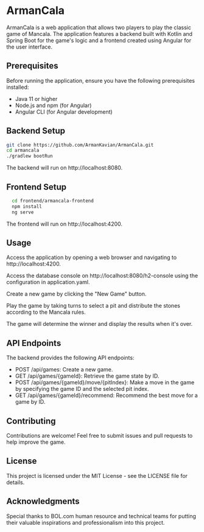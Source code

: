 # ArmanCala

ArmanCala is a web application that allows two players to play the classic game of Mancala. 
The application features a backend built with Kotlin and Spring Boot for the game's logic and a frontend created using 
Angular for the user interface.

## Prerequisites

Before running the application, ensure you have the following prerequisites installed:

- Java 11 or higher
- Node.js and npm (for Angular)
- Angular CLI (for Angular development)

## Backend Setup


   ```bash
   git clone https://github.com/ArmanKavian/ArmanCala.git
   cd armancala
   ./gradlew bootRun
   ```

The backend will run on http://localhost:8080.

## Frontend Setup

 ```bash
   cd frontend/armancala-frontend
   npm install
   ng serve
   ```

The frontend will run on http://localhost:4200.

## Usage
Access the application by opening a web browser and navigating to http://localhost:4200.

Access the database console on http://localhost:8080/h2-console using the configuration in application.yaml.

Create a new game by clicking the "New Game" button.

Play the game by taking turns to select a pit and distribute the stones according to the Mancala rules.

The game will determine the winner and display the results when it's over.

## API Endpoints
The backend provides the following API endpoints:

- POST /api/games: Create a new game.
- GET /api/games/{gameId}: Retrieve the game state by ID.
- POST /api/games/{gameId}/move/{pitIndex}: Make a move in the game by specifying the game ID and the selected pit index.
- GET /api/games/{gameId}/recommend: Recommend the best move for a game by ID.

## Contributing
Contributions are welcome! Feel free to submit issues and pull requests to help improve the game.

## License
This project is licensed under the MIT License - see the LICENSE file for details.

## Acknowledgments
Special thanks to BOL.com human resource and technical teams for putting their 
valuable inspirations and professionalism into this project.